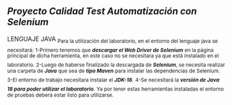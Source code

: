 ## ***Proyecto Calidad Test Automatización con Selenium***

LENGUAJE JAVA
<sub>Para la utilización del laboratorio, en el entorno del lenguaje java se necesitará:</sub>
<sub>1-Primero tenemos que ***descargar el Web Driver de Selenium*** en la página principal de dicha herramienta, en este caso no se necesitara ya que está instalado en el laboratorio.</sub>
<sub>2-Luego de haberse finalizado la descargada de ***Selenium***, se necesita realizar una carpeta de ***Java*** que sea de ***tipo Maven***
para instalar las dependencias de Selenium.</sub>
<sub>3-El entorno de trabajo necesitara instalar el ***JDK-18***.</sub>
<sub>4-Se necesitará la ***versión de Java 18 para poder utilizar el laboratorio***.</sub>
<sub>Ya por tener estas herramientas instaladas el entorno de pruebas deberá estar listo para utilizarse.</sub>

